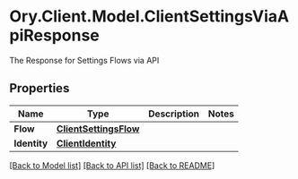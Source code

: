 # Ory.Client.Model.ClientSettingsViaApiResponse
The Response for Settings Flows via API

## Properties

Name | Type | Description | Notes
------------ | ------------- | ------------- | -------------
**Flow** | [**ClientSettingsFlow**](ClientSettingsFlow.md) |  | 
**Identity** | [**ClientIdentity**](ClientIdentity.md) |  | 

[[Back to Model list]](../README.md#documentation-for-models) [[Back to API list]](../README.md#documentation-for-api-endpoints) [[Back to README]](../README.md)

